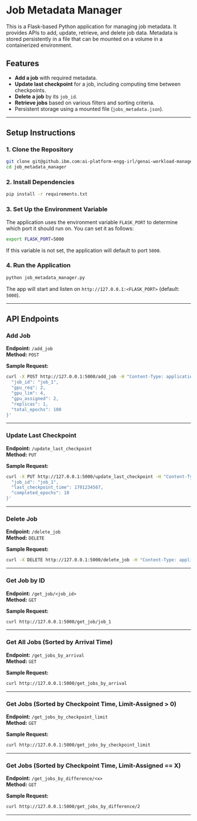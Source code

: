 
# Job Metadata Manager

This is a Flask-based Python application for managing job metadata. It provides APIs to add, update, retrieve, and delete job data. Metadata is stored persistently in a file that can be mounted on a volume in a containerized environment.

## Features
- **Add a job** with required metadata.
- **Update last checkpoint** for a job, including computing time between checkpoints.
- **Delete a job** by its `job_id`.
- **Retrieve jobs** based on various filters and sorting criteria.
- Persistent storage using a mounted file (`jobs_metadata.json`).

---

## Setup Instructions

### 1. Clone the Repository

```bash
git clone git@github.ibm.com:ai-platform-engg-irl/genai-workload-manager.git
cd job_metadata_manager
```

### 2. Install Dependencies

```bash
pip install -r requirements.txt
```

### 3. Set Up the Environment Variable

The application uses the environment variable `FLASK_PORT` to determine which port it should run on. You can set it as follows:

```bash
export FLASK_PORT=5000
```
If this variable is not set, the application will default to port `5000`.

### 4. Run the Application

```bash
python job_metadata_manager.py
```

The app will start and listen on `http://127.0.0.1:<FLASK_PORT>` (default: `5000`).

---

## API Endpoints

### Add Job
**Endpoint:** `/add_job`  
**Method:** `POST`

**Sample Request:**
```bash
curl -X POST http://127.0.0.1:5000/add_job -H "Content-Type: application/json" -d '{
  "job_id": "job_1",
  "gpu_req": 2,
  "gpu_lim": 4,
  "gpu_assigned": 2,
  "replicas": 1,
  "total_epochs": 100
}'
```

---

### Update Last Checkpoint
**Endpoint:** `/update_last_checkpoint`  
**Method:** `PUT`

**Sample Request:**
```bash
curl -X PUT http://127.0.0.1:5000/update_last_checkpoint -H "Content-Type: application/json" -d '{
  "job_id": "job_1",
  "last_checkpoint_time": 1701234567,
  "completed_epochs": 10
}'
```

---

### Delete Job
**Endpoint:** `/delete_job`  
**Method:** `DELETE`

**Sample Request:**
```bash
curl -X DELETE http://127.0.0.1:5000/delete_job -H "Content-Type: application/json" -d '{"job_id": "job_1"}'
```

---

### Get Job by ID
**Endpoint:** `/get_job/<job_id>`  
**Method:** `GET`

**Sample Request:**
```bash
curl http://127.0.0.1:5000/get_job/job_1
```

---

### Get All Jobs (Sorted by Arrival Time)
**Endpoint:** `/get_jobs_by_arrival`  
**Method:** `GET`

**Sample Request:**
```bash
curl http://127.0.0.1:5000/get_jobs_by_arrival
```

---

### Get Jobs (Sorted by Checkpoint Time, Limit-Assigned > 0)
**Endpoint:** `/get_jobs_by_checkpoint_limit`  
**Method:** `GET`

**Sample Request:**
```bash
curl http://127.0.0.1:5000/get_jobs_by_checkpoint_limit
```

---

### Get Jobs (Sorted by Checkpoint Time, Limit-Assigned == X)
**Endpoint:** `/get_jobs_by_difference/<x>`  
**Method:** `GET`

**Sample Request:**
```bash
curl http://127.0.0.1:5000/get_jobs_by_difference/2
```

---

